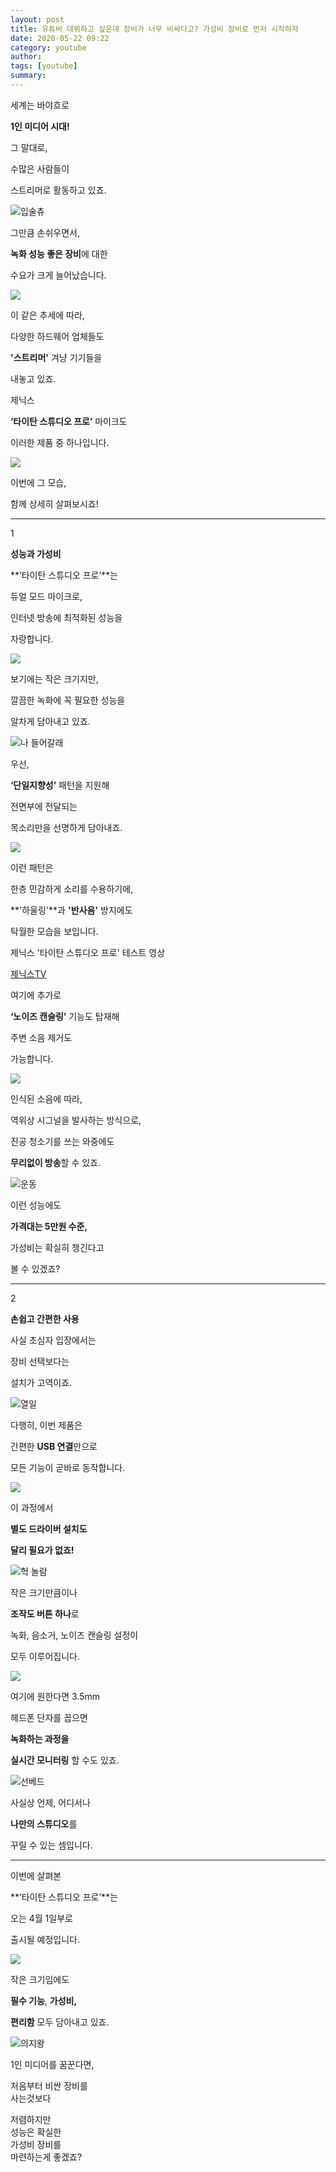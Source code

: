 ```yaml
---
layout: post
title: 유튜버 데뷔하고 싶은데 장비가 너무 비싸다고? 가성비 장비로 먼저 시작하자
date: 2020-05-22 09:22
category: youtube 
author: 
tags: [youtube]
summary: 
---
```



세계는 바야흐로

**1인 미디어 시대!**

  

그 말대로,

수많은 사람들이

스트리머로 활동하고 있죠.

![입술츄](https://t1.daumcdn.net/liveboard/emoticon/kakaofriends/v3/ryanspecial/emot_002_x3.gif)

그만큼 손쉬우면서,

**녹화 성능 좋은 장비**에 대한

수요가 크게 늘어났습니다.

![](https://img1.daumcdn.net/thumb/R720x0/?fname=https%3A%2F%2Ft1.daumcdn.net%2Fliveboard%2Fpnn%2Fa02b85e21d574fbc98dfd502e52773ec.jpg)

이 같은 추세에 따라,

다양한 하드웨어 업체들도

**'스트리머'**  겨냥 기기들을

내놓고 있죠.

제닉스

**‘타이탄 스튜디오 프로’**  마이크도

이러한 제품 중 하나입니다.

![](https://img1.daumcdn.net/thumb/R720x0/?fname=https%3A%2F%2Ft1.daumcdn.net%2Fliveboard%2Fpnn%2Fc755f80561cb4daf943f63ccdf481dbd.jpg)

이번에 그 모습,

함께 상세히 살펴보시죠!

----------

1

**성능과 가성비**

**‘타이탄 스튜디오 프로’**는

듀얼 모드 마이크로,

인터넷 방송에 최적화된 성능을

자랑합니다.

![](https://img1.daumcdn.net/thumb/R720x0/?fname=https%3A%2F%2Ft1.daumcdn.net%2Fliveboard%2Fpnn%2Ffc1bda2a528e41f8ae38c7754c4b5a5b.jpg)

보기에는 작은 크기지만,

깔끔한 녹화에 꼭 필요한 성능을

알차게 담아내고 있죠.

![나 들어갈래](https://t1.daumcdn.net/liveboard/emoticon/kakaofriends/v3/ryanspecial/emot_021_x3.gif)

우선,

**‘단일지향성’**  패턴을 지원해

전면부에 전달되는

목소리만을 선명하게 담아내죠.

![](https://img1.daumcdn.net/thumb/R720x0/?fname=https%3A%2F%2Ft1.daumcdn.net%2Fliveboard%2Fpnn%2Fd39b7fc6f00d4e7cabbb6e1d5ebdfaeb.JPG)

이런 패턴은

한층 민감하게 소리를 수용하기에,

**'하울링'**과  **'반사음'**  방지에도

탁월한 모습을 보입니다.

제닉스 '타이탄 스튜디오 프로' 테스트 영상  

[제닉스TV](https://www.youtube.com/watch?v=OmyvR1QXYgQ)

여기에 추가로

**‘노이즈 캔슬링’**  기능도 탑재해

주변 소음 제거도

가능합니다.

![](https://img1.daumcdn.net/thumb/R720x0/?fname=https%3A%2F%2Ft1.daumcdn.net%2Fliveboard%2Fpnn%2F1d5cf034172a44739f7d9f17d552f6d3.jpg)

인식된 소음에 따라,

역위상 시그널을 발사하는 방식으로,

진공 청소기를 쓰는 와중에도

**무리없이 방송**할 수 있죠.

![운동](https://t1.daumcdn.net/liveboard/emoticon/kakaofriends/v4/dance/dance_ryan4.gif)

이런 성능에도

**가격대는 5만원 수준,**

가성비는 확실히 챙긴다고

볼 수 있겠죠?

----------

2

**손쉽고 간편한 사용**

사실 초심자 입장에서는

장비 선택보다는

설치가 고역이죠.

![열일](https://t1.daumcdn.net/liveboard/emoticon/kakaofriends/v3/ryanspecial/emot_019_x3.gif)

다행히, 이번 제품은

간편한  **USB 연결**만으로

모든 기능이 곧바로 동작합니다.

![](https://img1.daumcdn.net/thumb/R720x0/?fname=https%3A%2F%2Ft1.daumcdn.net%2Fliveboard%2Fpnn%2F695deb79e84e4ad195bd4641bf9690e3.jpg)

이 과정에서

**별도 드라이버 설치도**

**달리 필요가 없죠!**

![헉 놀람](https://t1.daumcdn.net/liveboard/emoticon/kakaofriends/v3/ryanspecial/emot_017_x3.gif)

작은 크기만큼이나

**조작도 버튼 하나**로

녹화, 음소거, 노이즈 캔슬링 설정이

모두 이루어집니다.

![](https://img1.daumcdn.net/thumb/R720x0/?fname=https%3A%2F%2Ft1.daumcdn.net%2Fliveboard%2Fpnn%2F404115924f1e4352a75b1e34020bf780.JPG)

여기에 원한다면 3.5mm

헤드폰 단자를 꼽으면

**녹화하는 과정을**

**실시간 모니터링**  할 수도 있죠.

![선베드](https://t1.daumcdn.net/liveboard/emoticon/kakaofriends/v3/ryanspecial/emot_012_x3.gif)

사실상 언제, 어디서나

**나만의 스튜디오**를

꾸릴 수 있는 셈입니다.

----------

이번에 살펴본

**‘타이탄 스튜디오 프로’**는

오는 4월 1일부로

출시될 예정입니다.

![](https://img1.daumcdn.net/thumb/R720x0/?fname=https%3A%2F%2Ft1.daumcdn.net%2Fliveboard%2Fpnn%2F90ed99b59acc4e77887060a0fd481104.JPG)

작은 크기임에도

**필수 기능**,  **가성비,**

**편리함** 모두 담아내고 있죠.

![의지왕](https://t1.daumcdn.net/liveboard/emoticon/kakaofriends/v3/ryan/022.gif)

1인 미디어를 꿈꾼다면,  

처음부터 비싼 장비를  
사는것보다  
  
저렴하지만  
성능은 확실한  
가성비 장비를  
마련하는게 좋겠죠?